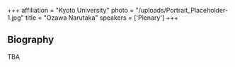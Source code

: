 +++
affiliation = "Kyoto University"
photo = "/uploads/Portrait_Placeholder-1.jpg"
title = "Ozawa Narutaka"
speakers = ['Plenary']
+++
## Biography
TBA
